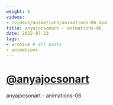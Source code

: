 ```yaml
---
weight: 6
videos:
- /videos/animations/animations-06.mp4
title: anyajocsonart - animations-06
date: 2022-07-23
tags:
- archive # all posts
- animations
---
```


# [@anyajocsonart](https://www.instagram.com/anyajocsonart/)

anyajocsonart - animations-06
